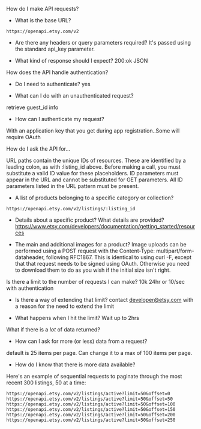 How do I make API requests?
 
 *  What is the base URL?
   ```
   https://openapi.etsy.com/v2
   ```
 
 * Are there any headers or query parameters required?
  It's passed using the standard api_key parameter.
 
 * What kind of response should I expect?
  200:ok      JSON

How does the API handle authentication?
 
 
 * Do I need to authenticate?
 yes

 * What can I do with an unauthenticated request?
  
retrieve guest_id info

 * How can I authenticate my request?
 
With an application key that you get during app registration..Some will require OAuth

How do I ask the API for...

URL paths contain the unique IDs of resources. These are identified by a leading colon, as with :listing_id above. Before making a call, you must substitute a valid ID value for these placeholders. ID parameters must appear in the URL and cannot be substituted for GET parameters. All ID parameters listed in the URL pattern must be present.

 * A list of products belonging to a specific category or collection?
 ```
 https://openapi.etsy.com/v2/listings/:listing_id
 ```

 * Details about a specific product? What details are provided?
 https://www.etsy.com/developers/documentation/getting_started/resources

 * The main and additional images for a product?
  Image uploads can be performed using a POST request with the Content-Type: multipart/form-dataheader, following RFC1867. This is identical to using curl -F, except that that request needs to be signed using OAuth.
Otherwise you need to download them to do as you wish if the initial size isn't right.

Is there a limit to the number of requests I can make?
10k 24hr or 10/sec with authentication

 * Is there a way of extending that limit?
  contact developer@etsy.com with a reason for the need to extend the limit

 * What happens when I hit the limit?
  Wait up to 2hrs

What if there is a _lot_ of data returned?

 * How can I ask for more (or less) data from a request?
  
default is 25 items per page. Can change it to a max of 100 items per page.

 * How do I know that there is more data available?
 
Here's an example of sequential requests to paginate through the most recent 300 listings, 50 at a time:
```
https://openapi.etsy.com/v2/listings/active?limit=50&offset=0
https://openapi.etsy.com/v2/listings/active?limit=50&offset=50
https://openapi.etsy.com/v2/listings/active?limit=50&offset=100
https://openapi.etsy.com/v2/listings/active?limit=50&offset=150
https://openapi.etsy.com/v2/listings/active?limit=50&offset=200
https://openapi.etsy.com/v2/listings/active?limit=50&offset=250
```
